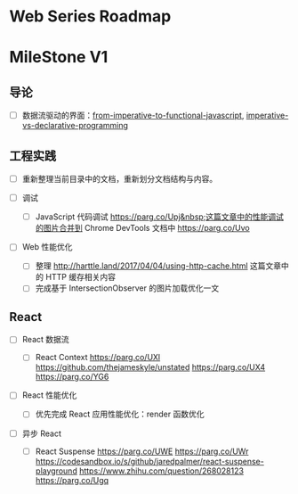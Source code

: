 # Web Series Roadmap

# MileStone V1

## 导论

* [ ] 数据流驱动的界面：[from-imperative-to-functional-javascript](https://codeburst.io/from-imperative-to-functional-javascript-5dc9e16d9184), [imperative-vs-declarative-programming](https://tylermcginnis.com/imperative-vs-declarative-programming/)

## 工程实践

* [ ] 重新整理当前目录中的文档，重新划分文档结构与内容。

* [ ] 调试

  * [ ] JavaScript 代码调试 https://parg.co/Upj&nbsp;这篇文章中的性能调试的图片合并到 Chrome DevTools 文档中 https://parg.co/Uvo

* [ ] Web 性能优化

  * [ ] 整理 http://harttle.land/2017/04/04/using-http-cache.html 这篇文章中的 HTTP 缓存相关内容
  * [ ] 完成基于 IntersectionObserver 的图片加载优化一文

## React

* [ ] React 数据流

  * [ ] React Context https://parg.co/UXl https://github.com/thejameskyle/unstated https://parg.co/UX4 https://parg.co/YG6

* [ ] React 性能优化

  * [ ] 优先完成 React 应用性能优化：render 函数优化

* [ ] 异步 React

  * [ ] React Suspense https://parg.co/UWE https://parg.co/UWr https://codesandbox.io/s/github/jaredpalmer/react-suspense-playground https://www.zhihu.com/question/268028123 https://parg.co/Ugq
